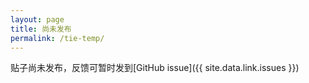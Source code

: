 ```yaml
---
layout: page
title: 尚未发布
permalink: /tie-temp/
---
```


贴子尚未发布，反馈可暂时发到[GitHub issue]({{ site.data.link.issues }})


